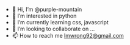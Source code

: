 - 👋 Hi, I’m @purple-mountain
- 👀 I’m interested in python
- 🌱 I’m currently learning css, javascript
- 💞️ I’m looking to collaborate on ...
- 📫 How to reach me lmwrong92@gmail.com

<!---
purple-mountain/purple-mountain is a ✨ special ✨ repository because its `README.md` (this file) appears on your GitHub profile.
You can click the Preview link to take a look at your changes.
--->
